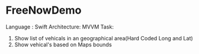 # FreeNowDemo

Language : Swift
Architecture: MVVM
Task:
  1. Show list of vehicals in an geographical area(Hard Coded Long and Lat)
  2. Show vehical's based on Maps bounds
  
